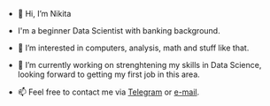 - 👋 Hi, I’m Nikita
- I'm a beginner Data Scientist with banking background.
- 👀 I’m interested in computers, analysis, math and stuff like that.
- 🌱 I’m currently working on strenghtening my skills in Data Science, looking forward to getting my first job in this area.

- 📫 Feel free to contact me via [Telegram](https://t.me/ronin_nikita) or <a href="mailto:ronin.nikita@yandex.ru">e-mail</a>.

<!---
ILWT/ILWT is a ✨ special ✨ repository because its `README.md` (this file) appears on your GitHub profile.
You can click the Preview link to take a look at your changes.
--->

